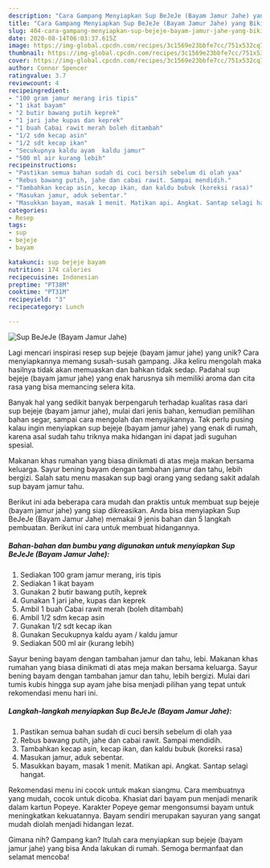 ```yaml
---
description: "Cara Gampang Menyiapkan Sup BeJeJe (Bayam Jamur Jahe) yang Bikin Ngiler"
title: "Cara Gampang Menyiapkan Sup BeJeJe (Bayam Jamur Jahe) yang Bikin Ngiler"
slug: 404-cara-gampang-menyiapkan-sup-bejeje-bayam-jamur-jahe-yang-bikin-ngiler
date: 2020-08-14T06:03:37.615Z
image: https://img-global.cpcdn.com/recipes/3c1569e23bbfe7cc/751x532cq70/sup-bejeje-bayam-jamur-jahe-foto-resep-utama.jpg
thumbnail: https://img-global.cpcdn.com/recipes/3c1569e23bbfe7cc/751x532cq70/sup-bejeje-bayam-jamur-jahe-foto-resep-utama.jpg
cover: https://img-global.cpcdn.com/recipes/3c1569e23bbfe7cc/751x532cq70/sup-bejeje-bayam-jamur-jahe-foto-resep-utama.jpg
author: Connor Spencer
ratingvalue: 3.7
reviewcount: 4
recipeingredient:
- "100 gram jamur merang iris tipis"
- "1 ikat bayam"
- "2 butir bawang putih keprek"
- "1 jari jahe kupas dan keprek"
- "1 buah Cabai rawit merah boleh ditambah"
- "1/2 sdm kecap asin"
- "1/2 sdt kecap ikan"
- "Secukupnya kaldu ayam  kaldu jamur"
- "500 ml air kurang lebih"
recipeinstructions:
- "Pastikan semua bahan sudah di cuci bersih sebelum di olah yaa"
- "Rebus bawang putih, jahe dan cabai rawit. Sampai mendidih."
- "Tambahkan kecap asin, kecap ikan, dan kaldu bubuk (koreksi rasa)"
- "Masukan jamur, aduk sebentar."
- "Masukkan bayam, masak 1 menit. Matikan api. Angkat. Santap selagi hangat."
categories:
- Resep
tags:
- sup
- bejeje
- bayam

katakunci: sup bejeje bayam 
nutrition: 174 calories
recipecuisine: Indonesian
preptime: "PT38M"
cooktime: "PT31M"
recipeyield: "3"
recipecategory: Lunch

---
```



![Sup BeJeJe (Bayam Jamur Jahe)](https://img-global.cpcdn.com/recipes/3c1569e23bbfe7cc/751x532cq70/sup-bejeje-bayam-jamur-jahe-foto-resep-utama.jpg)

Lagi mencari inspirasi resep sup bejeje (bayam jamur jahe) yang unik? Cara menyiapkannya memang susah-susah gampang. Jika keliru mengolah maka hasilnya tidak akan memuaskan dan bahkan tidak sedap. Padahal sup bejeje (bayam jamur jahe) yang enak harusnya sih memiliki aroma dan cita rasa yang bisa memancing selera kita.

Banyak hal yang sedikit banyak berpengaruh terhadap kualitas rasa dari sup bejeje (bayam jamur jahe), mulai dari jenis bahan, kemudian pemilihan bahan segar, sampai cara mengolah dan menyajikannya. Tak perlu pusing kalau ingin menyiapkan sup bejeje (bayam jamur jahe) yang enak di rumah, karena asal sudah tahu triknya maka hidangan ini dapat jadi suguhan spesial.

Makanan khas rumahan yang biasa dinikmati di atas meja makan bersama keluarga. Sayur bening bayam dengan tambahan jamur dan tahu, lebih bergizi. Salah satu menu masakan sup bagi orang yang sedang sakit adalah sup bayam jamur tahu.


Berikut ini ada beberapa cara mudah dan praktis untuk membuat sup bejeje (bayam jamur jahe) yang siap dikreasikan. Anda bisa menyiapkan Sup BeJeJe (Bayam Jamur Jahe) memakai 9 jenis bahan dan 5 langkah pembuatan. Berikut ini cara untuk membuat hidangannya.

<!--inarticleads1-->

##### Bahan-bahan dan bumbu yang digunakan untuk menyiapkan Sup BeJeJe (Bayam Jamur Jahe):

1. Sediakan 100 gram jamur merang, iris tipis
1. Sediakan 1 ikat bayam
1. Gunakan 2 butir bawang putih, keprek
1. Gunakan 1 jari jahe, kupas dan keprek
1. Ambil 1 buah Cabai rawit merah (boleh ditambah)
1. Ambil 1/2 sdm kecap asin
1. Gunakan 1/2 sdt kecap ikan
1. Gunakan Secukupnya kaldu ayam / kaldu jamur
1. Sediakan 500 ml air (kurang lebih)


Sayur bening bayam dengan tambahan jamur dan tahu, lebi. Makanan khas rumahan yang biasa dinikmati di atas meja makan bersama keluarga. Sayur bening bayam dengan tambahan jamur dan tahu, lebih bergizi. Mulai dari tumis kubis hingga sup ayam jahe bisa menjadi pilihan yang tepat untuk rekomendasi menu hari ini. 

<!--inarticleads2-->

##### Langkah-langkah menyiapkan Sup BeJeJe (Bayam Jamur Jahe):

1. Pastikan semua bahan sudah di cuci bersih sebelum di olah yaa
1. Rebus bawang putih, jahe dan cabai rawit. Sampai mendidih.
1. Tambahkan kecap asin, kecap ikan, dan kaldu bubuk (koreksi rasa)
1. Masukan jamur, aduk sebentar.
1. Masukkan bayam, masak 1 menit. Matikan api. Angkat. Santap selagi hangat.


Rekomendasi menu ini cocok untuk makan siangmu. Cara membuatnya yang mudah, cocok untuk dicoba. Khasiat dari bayam pun menjadi menarik dalam kartun Popeye. Karakter Popeye gemar mengonsumsi bayam untuk meningkatkan kekuatannya. Bayam sendiri merupakan sayuran yang sangat mudah diolah menjadi hidangan lezat. 

Gimana nih? Gampang kan? Itulah cara menyiapkan sup bejeje (bayam jamur jahe) yang bisa Anda lakukan di rumah. Semoga bermanfaat dan selamat mencoba!
